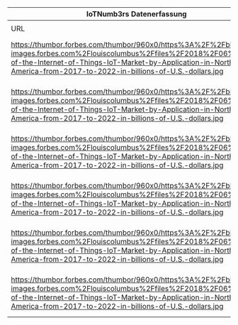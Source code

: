 |IoTNumb3rs Datenerfassung|||||||||||
| ---- | ---- | ---- | ---- | ---- | ---- | ---- | ---- | ---- | ---- | ---- |
||||||||||||
|URL|home_url|filename|device_class|device_count|market_class|market_volume|prognosis_year|publication_year|authorship_class|Dropbox folder|
|https://thumbor.forbes.com/thumbor/960x0/https%3A%2F%2Fblogs-images.forbes.com%2Flouiscolumbus%2Ffiles%2F2018%2F06%2FSize-of-the-Internet-of-Things-IoT-Market-by-Application-in-North-America-from-2017-to-2022-in-billions-of-U.S.-dollars.jpg|https://www.forbes.com/sites/louiscolumbus/2018/06/06/10-charts-that-will-challenge-your-perspective-of-iots-growth/#688c5f653ecc|file26_https3A2F2Fblogs-images.forbes.com2Flouiscolumbus2Ffiles2F20182F062FSize-of-the-Internet-of-Things-IoT-Market-by-Application-in-North-America-from-2017-to-2022-in-billions-of-U.S.-dollars.jpg|||size|2.8E+11|2017|2018|journalist|marielledemuth/20190113-1508|
|https://thumbor.forbes.com/thumbor/960x0/https%3A%2F%2Fblogs-images.forbes.com%2Flouiscolumbus%2Ffiles%2F2018%2F06%2FSize-of-the-Internet-of-Things-IoT-Market-by-Application-in-North-America-from-2017-to-2022-in-billions-of-U.S.-dollars.jpg|https://www.forbes.com/sites/louiscolumbus/2018/06/06/10-charts-that-will-challenge-your-perspective-of-iots-growth/#688c5f653ecc|file26_https3A2F2Fblogs-images.forbes.com2Flouiscolumbus2Ffiles2F20182F062FSize-of-the-Internet-of-Things-IoT-Market-by-Application-in-North-America-from-2017-to-2022-in-billions-of-U.S.-dollars.jpg|||size|3.2E+11|2018|2018|journalist|marielledemuth/20190113-1508|
|https://thumbor.forbes.com/thumbor/960x0/https%3A%2F%2Fblogs-images.forbes.com%2Flouiscolumbus%2Ffiles%2F2018%2F06%2FSize-of-the-Internet-of-Things-IoT-Market-by-Application-in-North-America-from-2017-to-2022-in-billions-of-U.S.-dollars.jpg|https://www.forbes.com/sites/louiscolumbus/2018/06/06/10-charts-that-will-challenge-your-perspective-of-iots-growth/#688c5f653ecc|file26_https3A2F2Fblogs-images.forbes.com2Flouiscolumbus2Ffiles2F20182F062FSize-of-the-Internet-of-Things-IoT-Market-by-Application-in-North-America-from-2017-to-2022-in-billions-of-U.S.-dollars.jpg|||size|3.8E+11|2019|2018|journalist|marielledemuth/20190113-1508|
|https://thumbor.forbes.com/thumbor/960x0/https%3A%2F%2Fblogs-images.forbes.com%2Flouiscolumbus%2Ffiles%2F2018%2F06%2FSize-of-the-Internet-of-Things-IoT-Market-by-Application-in-North-America-from-2017-to-2022-in-billions-of-U.S.-dollars.jpg|https://www.forbes.com/sites/louiscolumbus/2018/06/06/10-charts-that-will-challenge-your-perspective-of-iots-growth/#688c5f653ecc|file26_https3A2F2Fblogs-images.forbes.com2Flouiscolumbus2Ffiles2F20182F062FSize-of-the-Internet-of-Things-IoT-Market-by-Application-in-North-America-from-2017-to-2022-in-billions-of-U.S.-dollars.jpg|||size|4.4E+11|2020|2018|journalist|marielledemuth/20190113-1508|
|https://thumbor.forbes.com/thumbor/960x0/https%3A%2F%2Fblogs-images.forbes.com%2Flouiscolumbus%2Ffiles%2F2018%2F06%2FSize-of-the-Internet-of-Things-IoT-Market-by-Application-in-North-America-from-2017-to-2022-in-billions-of-U.S.-dollars.jpg|https://www.forbes.com/sites/louiscolumbus/2018/06/06/10-charts-that-will-challenge-your-perspective-of-iots-growth/#688c5f653ecc|file26_https3A2F2Fblogs-images.forbes.com2Flouiscolumbus2Ffiles2F20182F062FSize-of-the-Internet-of-Things-IoT-Market-by-Application-in-North-America-from-2017-to-2022-in-billions-of-U.S.-dollars.jpg|||size|4.9E+11|2021|2018|journalist|marielledemuth/20190113-1508|
|https://thumbor.forbes.com/thumbor/960x0/https%3A%2F%2Fblogs-images.forbes.com%2Flouiscolumbus%2Ffiles%2F2018%2F06%2FSize-of-the-Internet-of-Things-IoT-Market-by-Application-in-North-America-from-2017-to-2022-in-billions-of-U.S.-dollars.jpg|https://www.forbes.com/sites/louiscolumbus/2018/06/06/10-charts-that-will-challenge-your-perspective-of-iots-growth/#688c5f653ecc|file26_https3A2F2Fblogs-images.forbes.com2Flouiscolumbus2Ffiles2F20182F062FSize-of-the-Internet-of-Things-IoT-Market-by-Application-in-North-America-from-2017-to-2022-in-billions-of-U.S.-dollars.jpg|||size|5.4E+11|2022|2018|journalist|marielledemuth/20190113-1508|
